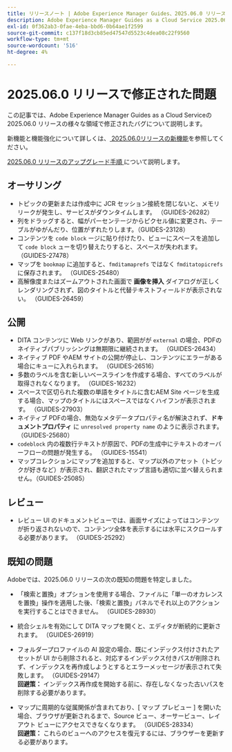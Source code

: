 ```yaml
---
title: リリースノート | Adobe Experience Manager Guides、2025.06.0 リリースの問題を修正しました
description: Adobe Experience Manager Guides as a Cloud Service 2025.06.0 リリースのバグ修正について説明します。
exl-id: 0f362ab3-0fae-4eba-bbd6-0b64ae1f2599
source-git-commit: c137f18d3cb85ed47547d5523c4dea08c22f9560
workflow-type: tm+mt
source-wordcount: '516'
ht-degree: 4%

---
```


# 2025.06.0 リリースで修正された問題

この記事では、Adobe Experience Manager Guides as a Cloud Serviceの 2025.06.0 リリースの様々な領域で修正されたバグについて説明します。

新機能と機能強化について詳しくは、[ 2025.06.0リリースの新機能](whats-new-2025-06-0.md)を参照してください。

[2025.06.0 リリースのアップグレード手順 ](upgrade-instructions-2025-06-0.md) について説明します。

## オーサリング

- トピックの更新または作成中に JCR セッション接続を閉じないと、メモリリークが発生し、サービスがダウンタイムします。 （GUIDES-26282）
- 列をドラッグすると、幅がパーセンテージからピクセル値に変更され、テーブルがゆがんだり、位置がずれたりします。（GUIDES-23128）
- コンテンツを `code block` ージに貼り付けたり、ビューにスペースを追加して `code block` ューを切り替えたりすると、スペースが失われます。 （GUIDES-27478）
- マップを `bookmap` に追加すると、`fmditamaprefs` ではなく `fmditatopicrefs` に保存されます。 （GUIDES-25480）
- 高解像度またはズームアウトされた画面で **画像を挿入** ダイアログが正しくレンダリングされず、図のタイトルと代替テキストフィールドが表示されない。 （GUIDES-26459）


## 公開

- DITA コンテンツに Web リンクがあり、範囲がが `external` の場合、PDFのネイティブパブリッシングは無期限に継続されます。 （GUIDES-26434）
- ネイティブ PDF やAEM サイトの公開が停止し、コンテンツにエラーがある場合にキューに入れられます。 （GUIDES-26516）
- 多数のラベルを含む新しいベースラインを作成する場合、すべてのラベルが取得されなくなります。 （GUIDES-16232）
- スペースで区切られた複数の単語をタイトルに含むAEM Site ページを生成する場合、マップのタイトルにはスペースではなくハイフンが表示されます。 （GUIDES-27903）
- ネイティブ PDFの場合、無効なメタデータプロパティ名が解決されず、**ドキュメントプロパティ** に `unresolved property name` のように表示されます。 （GUIDES-25680）
- `codeblock` 内の複数行テキストが原因で、PDFの生成中にテキストのオーバーフローの問題が発生する。 （GUIDES-15541）
- マップコレクションにマップを追加すると、マップ以外のアセット（トピックが好きなど）が表示され、翻訳されたマップ言語も適切に並べ替えられません。（GUIDES-25085）


## レビュー

- レビュー UI のドキュメントビューでは、画面サイズによってはコンテンツが折り返されないので、コンテンツ全体を表示するには水平にスクロールする必要があります。 （GUIDES-25292）


## 既知の問題

Adobeでは、2025.06.0 リリースの次の既知の問題を特定しました。

- 「検索と置換」オプションを使用する場合、ファイルに「単一のオカレンスを置換」操作を適用した後、「検索と置換」パネルでそれ以上のアクションを実行することはできません。 （GUIDES-28930）

- 統合シェルを有効にして DITA マップを開くと、エディタが断続的に更新されます。 （GUIDES-26919）

- フォルダープロファイルの AI 設定の場合、既にインデックス付けされたアセットが UI から削除されると、対応するインデックス付きパスが削除されず、インデックスを再作成しようとするとエラーメッセージが表示されて失敗します。 （GUIDES-29147） <br>**回避策：** インデックス再作成を開始する前に、存在しなくなった古いパスを削除する必要があります。

- マップに周期的な従属関係が含まれており、[ マップ プレビュー ] を開いた場合、ブラウザが更新されるまで、Source ビュー、オーサービュー、レイアウト ビューにアクセスできなくなります。 （GUIDES-28334） <br>**回避策：** これらのビューへのアクセスを復元するには、ブラウザーを更新する必要があります。
